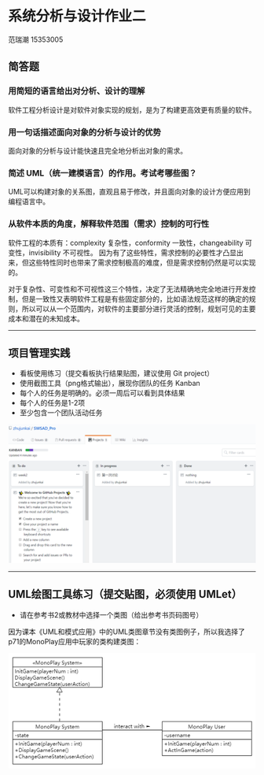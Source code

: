 # 系统分析与设计作业二

范瑞潮 15353005

## 简答题

### **用简短的语言给出对分析、设计的理解**

软件工程分析设计是对软件对象实现的规划，是为了构建更高效更有质量的软件。

### **用一句话描述面向对象的分析与设计的优势**

面向对象的分析与设计能快速且完全地分析出对象的需求。

### **简述 UML（统一建模语言）的作用。考试考哪些图？**

UML可以构建对象的关系图，直观且易于修改，并且面向对象的设计方便应用到编程语言中。

### **从软件本质的角度，解释软件范围（需求）控制的可行性**

软件工程的本质有：complexity 复杂性，conformity 一致性，changeability 可变性，invisibility 不可视性。
因为有了这些特性，需求控制的必要性才凸显出来，但这些特性同时也带来了需求控制极高的难度，但是需求控制仍然是可以实现的。

对于复杂性、可变性和不可视性这三个特性，决定了无法精确地完全地进行开发控制，但是一致性又表明软件工程是有些固定部分的，比如语法规范这样的确定的规则，所以可以从一个范围内，对软件的主要部分进行灵活的控制，规划可见的主要成本和潜在的未知成本。

---

## 项目管理实践

* 看板使用练习（提交看板执行结果贴图，建议使用 Git project）
* 使用截图工具（png格式输出），展现你团队的任务 Kanban
* 每个人的任务是明确的。必须一周后可以看到具体结果
* 每个人的任务是1-2项
* 至少包含一个团队活动任务

![kanban](kanban.PNG)

---

## UML绘图工具练习（提交贴图，必须使用 UMLet）

* 请在参考书2或教材中选择一个类图（给出参考书页码图号）

因为课本《UML和模式应用》中的UML类图章节没有类图例子，所以我选择了p71的MonoPlay应用中玩家的类构建类图：

![uml](uml.PNG)